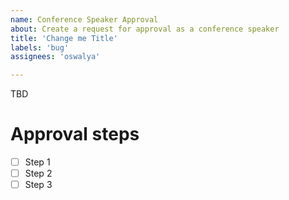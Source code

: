 ```yaml
---
name: Conference Speaker Approval
about: Create a request for approval as a conference speaker
title: 'Change me Title'
labels: 'bug'
assignees: 'oswalya'

---
```


TBD

# Approval steps

- [ ] Step 1
- [ ] Step 2
- [ ] Step 3
